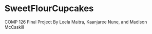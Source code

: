 # SweetFlourCupcakes
 COMP 126 Final Project
 By Leela Maitra, Kaanjaree Nune, and Madison McCaskill


